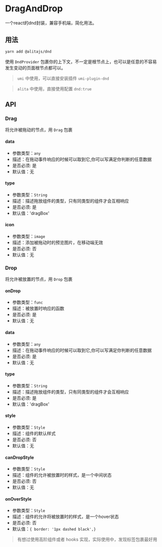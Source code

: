 # DragAndDrop

一个react的dnd封装，兼容手机端，简化用法。

## 用法

```bash
yarn add @alitajs/dnd
```

使用 `DndProvider` 包裹你的上下文，不一定是根节点上，也可以是任意的不容易发生变动的页面根节点都可以。

> `umi` 中使用，可以直接安装插件 `umi-plugin-dnd`

> `alita` 中使用，直接使用配置 `dnd:true`



## API

### Drag
将允许被拖动的节点，用 `Drag` 包裹
#### data

* 参数类型：`any`
* 描述：在拖动事件响应的时候可以取到它,你可以写满足你判断的任意数据
* 是否必须: 是
* 默认值：无

#### type

* 参数类型：`String`
* 描述：描述拖放组件的类型，只有同类型的组件才会互相响应
* 是否必须: 是
* 默认值：'dragBox'

#### icon

* 参数类型：`image`
* 描述：添加被拖动时的预览图片，在移动端无效
* 是否必须: 否
* 默认值：无

### Drop

将允许被放置的节点，用 `Drop` 包裹

#### onDrop

* 参数类型：`func`
* 描述：被放置时响应的函数
* 是否必须: 是
* 默认值：无

#### data

* 参数类型：`any`
* 描述：在拖动事件响应的时候可以取到它,你可以写满足你判断的任意数据
* 是否必须: 是
* 默认值：无

#### type

* 参数类型：`String`
* 描述：描述拖放组件的类型，只有同类型的组件才会互相响应
* 是否必须: 是
* 默认值：'dragBox'

#### style

* 参数类型：`Style`
* 描述：组件的默认样式
* 是否必须: 否
* 默认值：无

#### canDropStyle

* 参数类型：`Style`
* 描述：组件的允许被放置时的样式，是一个中间状态
* 是否必须: 否
* 默认值：无

#### onOverStyle

* 参数类型：`Style`
* 描述：组件的允许将被放置时的样式，是一个hover状态
* 是否必须: 否
* 默认值：`{ border: '1px dashed black',}`

>有想过使用高阶组件或者 hooks 实现，实际使用中，发现标签包裹最好用
